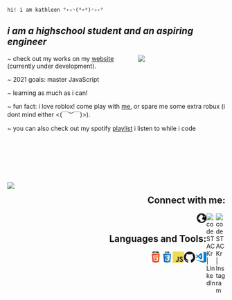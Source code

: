 
`hi! i am kathleen °˖✧◝(⁰▿⁰)◜✧˖°`
<h2 style="text-align: left;"><em>i am a highschool student and an aspiring engineer</em></h2>
<img align="right"  width="40%" src="https://media.giphy.com/media/Mmh3uG0srGGqFm5Vmw/giphy.gif">

  ~ check out my works on my [website][website] (currently under development).
  

  ~ 2021 goals: master JavaScript
 

  ~ learning as much as i can! 
 

  ~ fun fact: i love roblox! come play with [me][roblox], or spare me some extra robux (i dont mind either <(￣︶￣)>).
 

  ~ you can also check out my spotify [playlist][spotify] i listen to while i code



[roblox]: https://www.roblox.com/users/2259131681/profile
[spotify]: https://open.spotify.com/playlist/4L7E251CuYbKlV8vtncQV2?si=926c0c7e0cbd4d98
[website]: https://kathleenzz.github.io/personalWebsite/
[instagram]: https://www.instagram.com/kathleaannn/
[linkedin]: https://www.linkedin.com/in/kathleenzapata/

<br />
<br />
<br />
<br />
<br />
<br />

<img align="left" width="55%" src="https://media0.giphy.com/media/Uz4cDaGXPxeuY/giphy.gif?cid=790b761179e7290ba8bbf132d080e7e3f2223267837e23f8&rid=giphy.gif&ct=g">

<h2 align="right"> Connect with me: </h2>

[<img align="right" alt="codeSTACKr | Instagram" width="22px" src="https://cdn.jsdelivr.net/npm/simple-icons@v3/icons/instagram.svg" />][instagram]

[<img align="right" alt="codeSTACKr | LinkedIn" width="22px" src="https://cdn.jsdelivr.net/npm/simple-icons@v3/icons/linkedin.svg" />][linkedin]

[<img align="right" alt="codeSTACKr.com" width="22px" src="https://raw.githubusercontent.com/iconic/open-iconic/master/svg/globe.svg" />][website]


<br />

<h2 align="right"> Languages and Tools: </h2>

<img align="right" alt="Visual Studio Code" width="26px" src="https://raw.githubusercontent.com/github/explore/80688e429a7d4ef2fca1e82350fe8e3517d3494d/topics/visual-studio-code/visual-studio-code.png" />
<img align="right" alt="GitHub" width="26px" src="https://raw.githubusercontent.com/github/explore/78df643247d429f6cc873026c0622819ad797942/topics/github/github.png" />
<img align="right" alt="JavaScript" width="26px" src="https://raw.githubusercontent.com/github/explore/80688e429a7d4ef2fca1e82350fe8e3517d3494d/topics/javascript/javascript.png" />
<img align="right" alt="CSS3" width="26px" src="https://raw.githubusercontent.com/github/explore/80688e429a7d4ef2fca1e82350fe8e3517d3494d/topics/css/css.png" />
<img align="right" alt="HTML5" width="26px" src="https://raw.githubusercontent.com/github/explore/80688e429a7d4ef2fca1e82350fe8e3517d3494d/topics/html/html.png" />



[roblox]: https://www.roblox.com/users/2259131681/profile
[spotify]: https://open.spotify.com/playlist/4L7E251CuYbKlV8vtncQV2?si=926c0c7e0cbd4d98
[website]: https://kathleenzz.github.io/personalWebsite/
[instagram]: https://www.instagram.com/kathleaannn/
[linkedin]: https://www.linkedin.com/in/kathleenzapata/


